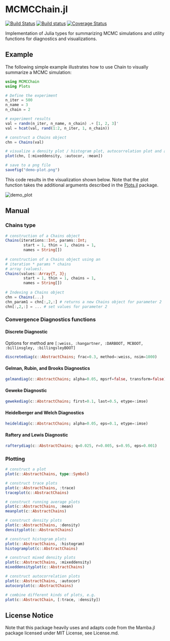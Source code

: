 # MCMCChain.jl
[![Build Status](https://travis-ci.org/TuringLang/MCMCChain.jl.svg?branch=master)](https://travis-ci.org/TuringLang/MCMCChain.jl)
[![Build status](https://ci.appveyor.com/api/projects/status/1av8osv0099nqw8m/branch/master?svg=true)](https://ci.appveyor.com/project/trappmartin/mcmcchain-jl/branch/master)
[![Coverage Status](https://coveralls.io/repos/github/TuringLang/MCMCChain.jl/badge.svg?branch=master)](https://coveralls.io/github/TuringLang/MCMCChain.jl?branch=master)


Implementation of Julia types for summarizing MCMC simulations and utility functions for diagnostics and visualizations. 

## Example
The following simple example illustrates how to use Chain to visually summarize a MCMC simulation:
```julia
using MCMCChain
using Plots

# Define the experiment
n_iter = 500
n_name = 3
n_chain = 2

# experiment results
val = randn(n_iter, n_name, n_chain) .+ [1, 2, 3]'
val = hcat(val, rand(1:2, n_iter, 1, n_chain))

# construct a Chains object
chn = Chains(val)

# visualize a density plot / histogram plot, autocorrelation plot and a running average plot
plot(chn, [:mixeddensity, :autocor, :mean])

# save to a png file
savefig("demo-plot.png")
```
This code results in the visualization shown below. Note that the plot function takes the additional arguments described in the [Plots.jl](https://github.com/JuliaPlots/Plots.jl) package.

![demo_plot](https://user-images.githubusercontent.com/7974003/44415798-325e7380-a569-11e8-82e7-74acf7b1f359.png)

## Manual
### Chains type
```julia
# construction of a Chains object
Chains(iterations::Int, params::Int; 
		start = 1, thin = 1, chains = 1, 
		names = String[])
		
# construction of a Chains object using an 
# iteration * params * chains
# array (values).
Chains(values::Array{T, 3}; 
		start = 1, thin = 1, chains = 1, 
		names = String[])
		
# Indexing a Chains object
chn = Chains(...)
chn_param1 = chn[:,2,:] # returns a new Chains object for parameter 2
chn[:,2,:] = ... # set values for parameter 2
```

### Convergence Diagnostics functions
#### Discrete Diagnostic
Options for method are  `[:weiss, :hangartner, :DARBOOT, MCBOOT, :billinsgley, :billingsleyBOOT]`

```julia
discretediag(c::AbstractChains; frac=0.3, method=:weiss, nsim=1000)
```

#### Gelman, Rubin, and Brooks Diagnostics
```julia
gelmandiag(c::AbstractChains; alpha=0.05, mpsrf=false, transform=false)
```

#### Geweke Diagnostic
```julia
gewekediag(c::AbstractChains; first=0.1, last=0.5, etype=:imse)
```

#### Heidelberger and Welch Diagnostics
```julia
heideldiag(c::AbstractChains; alpha=0.05, eps=0.1, etype=:imse)
```

#### Raftery and Lewis Diagnostic
```julia
rafterydiag(c::AbstractChains; q=0.025, r=0.005, s=0.95, eps=0.001)
```

### Plotting
```julia
# construct a plot
plot(c::AbstractChains, type::Symbol)

# construct trace plots
plot(c::AbstractChains, :trace)
traceplot(c::AbstractChains)

# construct running average plots
plot(c::AbstractChains, :mean)
meanplot(c::AbstractChains)

# construct density plots
plot(c::AbstractChains, :density)
densityplot(c::AbstractChains)

# construct histogram plots
plot(c::AbstractChains, :histogram)
histogramplot(c::AbstractChains)

# construct mixed density plots
plot(c::AbstractChains, :mixeddensity)
mixeddensityplot(c::AbstractChains)

# construct autocorrelation plots
plot(c::AbstractChains, :autocor)
autocorplot(c::AbstractChains)

# combine different kinds of plots, e.g.
plot(c::AbstractChain, [:trace, :density])
```

## License Notice
Note that this package heavily uses and adapts code from the Mamba.jl package licensed under MIT License, see License.md.

